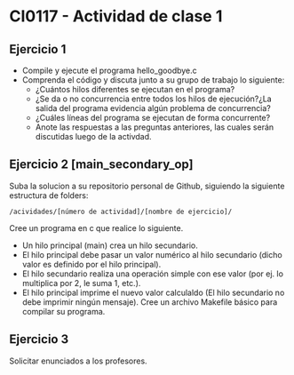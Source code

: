 # CI0117 - Actividad de clase 1

## Ejercicio 1

- Compile y ejecute el programa hello_goodbye.c
- Comprenda el código y discuta junto a su grupo de trabajo lo siguiente:
  - ¿Cuántos hilos diferentes se ejecutan en el programa?
  - ¿Se da o no concurrencia entre todos los hilos de ejecución?¿La salida del programa evidencia algún problema de concurrencia?
  - ¿Cuáles líneas del programa se ejecutan de forma concurrente?
  - Anote las respuestas a las preguntas anteriores, las cuales serán discutidas luego de la activdad.

## Ejercicio 2 [main_secondary_op]

Suba la solucion a su repositorio personal de Github, siguiendo la siguiente estructura de folders:

```
/acividades/[número de actividad]/[nombre de ejercicio]/
```

Cree un programa en c que realice lo siguiente. 
- Un hilo principal (main) crea un hilo secundario.
- El hilo principal debe pasar un valor numérico al hilo secundario (dicho valor es definido por el hilo principal).
- El hilo secundario realiza una operación simple con ese valor (por ej. lo multiplica por 2, le suma 1, etc.).
- El hilo principal imprime el nuevo valor calculaldo (El hilo secundario no debe imprimir ningún mensaje).
Cree un archivo Makefile básico para compilar su programa.

## Ejercicio 3
Solicitar enunciados a los profesores.
